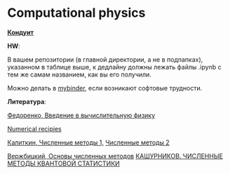 # Computational physics

[**Кондуит**](https://docs.google.com/spreadsheets/d/1LUn2h014Q3ASN_GiHRiB0_0QthpmMU9EgxLbvSeK7D8/edit#gid=506424766)

**HW**:

В вашем репозитории (в главной директории, а не в подпапках), указанном в таблице выше, к дедлайну должны лежать файлы .ipynb с тем же самам названием, как вы его получили.

Можно делать в [mybinder](https://mybinder.org/v2/gh/maxkway/PFHSE2022CP/main), если возникают софтовые трудности.


**Литература**:

[Федоренко, Введение в вычислительную физику](http://booksshare.net/books/physics/fedorenko-rp/1994/files/vvedenievvichesleniyah1994.djvu)

[Numerical recipies](http://numerical.recipes/book/book.html)

[Калиткин, Численные методы 1,](https://vk.com/doc44301783_449656572?hash=uQTxbbX5AkVx1JLAr8RYCXZHzVXWooIHGYuoFgLS7iD&dl=7pVRc4exSgn1vzQBFw1I9QFOkp2gdkfbZ4EI9izGc50)
[Численные методы 2](https://vk.com/doc44301783_449656579?hash=aVUHScr15DzWzI2Pu2FN9eWZczFZ6VFBCQjr51Ha79P&dl=U8cmMQsqeQJGr3oHHz48SIEIJz191qkpASZ4MqtMy54)

[Вержбицкий, Основы численных методов](https://libgen.rocks/get.php?md5=2cfbe9e668a79e67055968806963906a&key=910XACOB7MTGD3O2)
[КАШУРНИКОВ. ЧИСЛЕННЫЕ МЕТОДЫ КВАНТОВОЙ СТАТИСТИКИ](https://libgen.rocks/get.php?md5=4c895c74ca15c7b51eabf9dc6b627fda&key=W28F8ZEFYM5ZYSXX)
